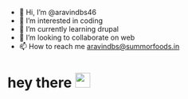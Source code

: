 - 👋 Hi, I’m @aravindbs46
- 👀 I’m interested in coding
- 🌱 I’m currently learning drupal
- 💞️ I’m looking to collaborate on web
- 📫 How to reach me aravindbs@summorfoods.in
<h1>
  hey there
  <img src="https://media.giphy.com/media/hvRJCLFzcasrR4ia7z/giphy.gif" width="30px"/>
</h1>
<!---
aravindbs46/aravindbs46 is a ✨ special ✨ repository because its `README.md` (this file) appears on your GitHub profile.
You can click the Preview link to take a look at your changes.
--->
